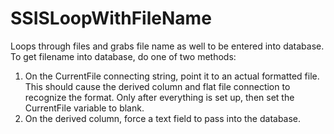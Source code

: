 SSISLoopWithFileName
====================

Loops through files and grabs file name as well to be entered into database.  To get filename into database, do one of two methods:

1.  On the CurrentFile connecting string, point it to an actual formatted file.  This should cause the derived column and flat file connection to recognize the format.  Only after everything is set up, then set the CurrentFile variable to blank.
2.  On the derived column, force a text field to pass into the database.
